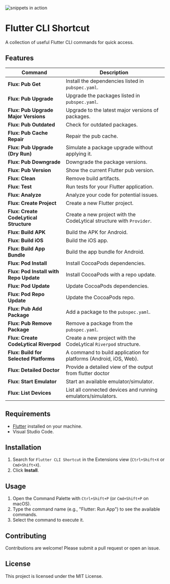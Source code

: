 ![snippets in action](media/flutter_cli_shortcut.gif)

# Flutter CLI Shortcut

A collection of useful Flutter CLI commands for quick access.

## Features

| Command                                | Description                                                          |
| -------------------------------------- | -------------------------------------------------------------------- |
| **Flux: Pub Get**                      | Install the dependencies listed in `pubspec.yaml`.                   |
| **Flux: Pub Upgrade**                  | Upgrade the packages listed in `pubspec.yaml`.                       |
| **Flux: Pub Upgrade Major Versions**   | Upgrade to the latest major versions of packages.                    |
| **Flux: Pub Outdated**                 | Check for outdated packages.                                         |
| **Flux: Pub Cache Repair**             | Repair the pub cache.                                                |
| **Flux: Pub Upgrade (Dry Run)**        | Simulate a package upgrade without applying it.                      |
| **Flux: Pub Downgrade**                | Downgrade the package versions.                                      |
| **Flux: Pub Version**                  | Show the current Flutter pub version.                                |
| **Flux: Clean**                        | Remove build artifacts.                                              |
| **Flux: Test**                         | Run tests for your Flutter application.                              |
| **Flux: Analyze**                      | Analyze your code for potential issues.                              |
| **Flux: Create Project**               | Create a new Flutter project.                                        |
| **Flux: Create CodeLytical Structure** | Create a new project with the CodeLytical structure with `Provider`. |
| **Flux: Build APK**                    | Build the APK for Android.                                           |
| **Flux: Build iOS**                    | Build the iOS app.                                                   |
| **Flux: Build App Bundle**             | Build the app bundle for Android.                                    |
| **Flux: Pod Install**                  | Install CocoaPods dependencies.                                      |
| **Flux: Pod Install with Repo Update** | Install CocoaPods with a repo update.                                |
| **Flux: Pod Update**                   | Update CocoaPods dependencies.                                       |
| **Flux: Pod Repo Update**              | Update the CocoaPods repo.                                           |
| **Flux: Pub Add Package**              | Add a package to the `pubspec.yaml`.                                 |
| **Flux: Pub Remove Package**           | Remove a package from the `pubspec.yaml`.                            |
| **Flux: Create CodeLytical Riverpod**  | Create a new project with the CodeLytical `Riverpod` structure.      |
| **Flux: Build for Selected Platforms** | A command to build application for platforms (Android, iOS, Web).    |
| **Flux: Detailed Doctor**              | Provide a detailed view of the output from flutter doctor            |
| **Flux: Start Emulator**               | Start an available emulator/simulator.                               |
| **Flux: List Devices**                 | List all connected devices and running emulators/simulators.         |

## Requirements

- [Flutter](https://flutter.dev/docs/get-started/install) installed on your machine.
- Visual Studio Code.

## Installation

1. Search for `Flutter CLI Shortcut` in the Extensions view (`Ctrl+Shift+X` or `Cmd+Shift+X`).
2. Click **Install**.

## Usage

1. Open the Command Palette with `Ctrl+Shift+P` (or `Cmd+Shift+P` on macOS).
2. Type the command name (e.g., "Flutter: Run App") to see the available commands.
3. Select the command to execute it.

## Contributing

Contributions are welcome! Please submit a pull request or open an issue.

## License

This project is licensed under the MIT License.
